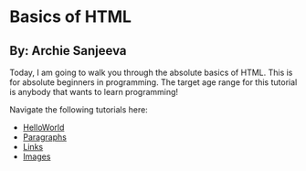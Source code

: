 # Basics of HTML
## By: Archie Sanjeeva

Today, I am going to walk you through the absolute basics of HTML. This is for absolute beginners in programming. The target age range for this tutorial is anybody that wants to learn programming!

Navigate the following tutorials here:

* [HelloWorld](./HelloWorld.md)
* [Paragraphs](./Paragraphs.md)
* [Links](./Links.md)
* [Images](./Images.md)
